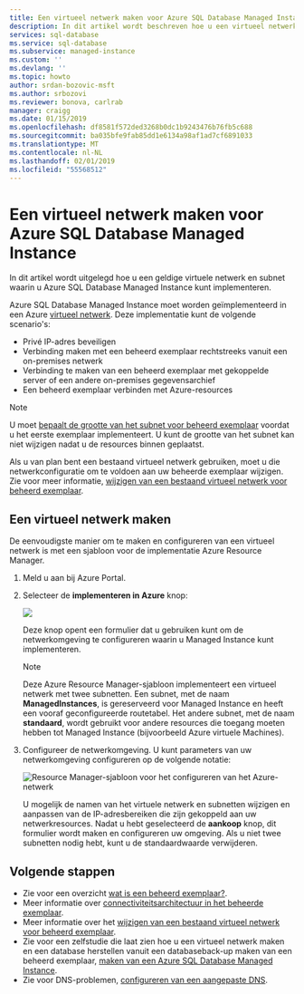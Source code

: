 ```yaml
---
title: Een virtueel netwerk maken voor Azure SQL Database Managed Instance | Microsoft Docs
description: In dit artikel wordt beschreven hoe u een virtueel netwerk waarin u Azure SQL Database Managed Instance kunt implementeren.
services: sql-database
ms.service: sql-database
ms.subservice: managed-instance
ms.custom: ''
ms.devlang: ''
ms.topic: howto
author: srdan-bozovic-msft
ms.author: srbozovi
ms.reviewer: bonova, carlrab
manager: craigg
ms.date: 01/15/2019
ms.openlocfilehash: df8581f572ded3268b0dc1b9243476b76fb5c688
ms.sourcegitcommit: ba035bfe9fab85dd1e6134a98af1ad7cf6891033
ms.translationtype: MT
ms.contentlocale: nl-NL
ms.lasthandoff: 02/01/2019
ms.locfileid: "55568512"
---
```

# <a name="create-a-virtual-network-for-azure-sql-database-managed-instance"></a>Een virtueel netwerk maken voor Azure SQL Database Managed Instance

In dit artikel wordt uitgelegd hoe u een geldige virtuele netwerk en subnet waarin u Azure SQL Database Managed Instance kunt implementeren.

Azure SQL Database Managed Instance moet worden geïmplementeerd in een Azure [virtueel netwerk](../virtual-network/virtual-networks-overview.md). Deze implementatie kunt de volgende scenario's:

- Privé IP-adres beveiligen
- Verbinding maken met een beheerd exemplaar rechtstreeks vanuit een on-premises netwerk
- Verbinding te maken van een beheerd exemplaar met gekoppelde server of een andere on-premises gegevensarchief
- Een beheerd exemplaar verbinden met Azure-resources  

> [!Note]
> U moet [bepaalt de grootte van het subnet voor beheerd exemplaar](sql-database-managed-instance-determine-size-vnet-subnet.md) voordat u het eerste exemplaar implementeert. U kunt de grootte van het subnet kan niet wijzigen nadat u de resources binnen geplaatst.
>
> Als u van plan bent een bestaand virtueel netwerk gebruiken, moet u die netwerkconfiguratie om te voldoen aan uw beheerde exemplaar wijzigen. Zie voor meer informatie, [wijzigen van een bestaand virtueel netwerk voor beheerd exemplaar](sql-database-managed-instance-configure-vnet-subnet.md).

## <a name="create-a-virtual-network"></a>Een virtueel netwerk maken

De eenvoudigste manier om te maken en configureren van een virtueel netwerk is met een sjabloon voor de implementatie Azure Resource Manager.

1. Meld u aan bij Azure Portal.

2. Selecteer de **implementeren in Azure** knop:

   <a target="_blank" href="https://portal.azure.com/#create/Microsoft.Template/uri/https%3A%2F%2Fraw.githubusercontent.com%2FAzure%2Fazure-quickstart-templates%2Fmaster%2F101-sql-managed-instance-azure-environment%2Fazuredeploy.json" rel="noopener" data-linktype="external"> <img src="http://azuredeploy.net/deploybutton.png" data-linktype="external"> </a>

   Deze knop opent een formulier dat u gebruiken kunt om de netwerkomgeving te configureren waarin u Managed Instance kunt implementeren.

   > [!Note]
   > Deze Azure Resource Manager-sjabloon implementeert een virtueel netwerk met twee subnetten. Een subnet, met de naam **ManagedInstances**, is gereserveerd voor Managed Instance en heeft een vooraf geconfigureerde routetabel. Het andere subnet, met de naam **standaard**, wordt gebruikt voor andere resources die toegang moeten hebben tot Managed Instance (bijvoorbeeld Azure virtuele Machines).

3. Configureer de netwerkomgeving. U kunt parameters van uw netwerkomgeving configureren op de volgende notatie:

   ![Resource Manager-sjabloon voor het configureren van het Azure-netwerk](./media/sql-database-managed-instance-vnet-configuration/create-mi-network-arm.png)

   U mogelijk de namen van het virtuele netwerk en subnetten wijzigen en aanpassen van de IP-adresbereiken die zijn gekoppeld aan uw netwerkresources. Nadat u hebt geselecteerd de **aankoop** knop, dit formulier wordt maken en configureren uw omgeving. Als u niet twee subnetten nodig hebt, kunt u de standaardwaarde verwijderen.

## <a name="next-steps"></a>Volgende stappen

- Zie voor een overzicht [wat is een beheerd exemplaar?](sql-database-managed-instance.md).
- Meer informatie over [connectiviteitsarchitectuur in het beheerde exemplaar](sql-database-managed-instance-connectivity-architecture.md).
- Meer informatie over het [wijzigen van een bestaand virtueel netwerk voor beheerd exemplaar](sql-database-managed-instance-configure-vnet-subnet.md).
- Zie voor een zelfstudie die laat zien hoe u een virtueel netwerk maken en een database herstellen vanuit een databaseback-up maken van een beheerd exemplaar, [maken van een Azure SQL Database Managed Instance](sql-database-managed-instance-get-started.md).
- Zie voor DNS-problemen, [configureren van een aangepaste DNS](sql-database-managed-instance-custom-dns.md).
